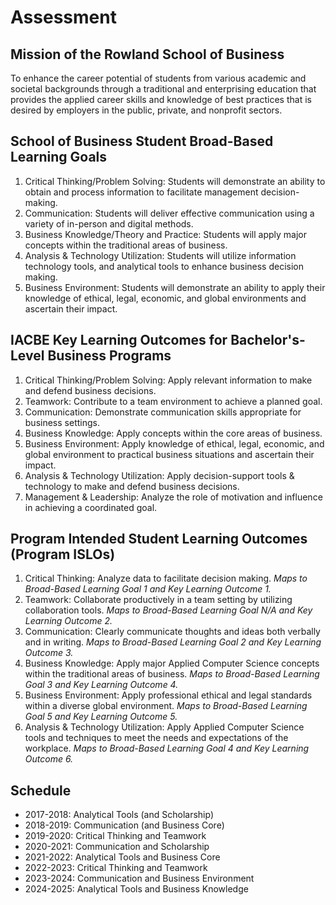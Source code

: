 # Assessment

## Mission of the Rowland School of Business

To enhance the career potential of students from various academic and societal backgrounds through a traditional and enterprising education that provides the applied career skills and knowledge of best practices that is desired by employers in the public, private, and nonprofit sectors.

## School of Business Student Broad-Based Learning Goals

1.	Critical Thinking/Problem Solving: Students will demonstrate an ability to obtain and process information to facilitate management decision-making.  
2.	Communication: Students will deliver effective communication using a variety of in-person and digital methods.  
3.	Business Knowledge/Theory and Practice: Students will apply major concepts within the traditional areas of business.  
4.	Analysis & Technology Utilization: Students will utilize information technology tools, and analytical tools to enhance business decision making.  
5.	Business Environment: Students will demonstrate an ability to apply their knowledge of ethical, legal, economic, and global environments and ascertain their impact.

## IACBE Key Learning Outcomes for Bachelor's-Level Business Programs

1. Critical Thinking/Problem Solving: Apply relevant information to make and defend business decisions.
2. Teamwork: Contribute to a team environment to achieve a planned goal.
3. Communication: Demonstrate communication skills appropriate for business settings.
4. Business Knowledge: Apply concepts within the core areas of business.
5. Business Environment: Apply knowledge of ethical, legal, economic, and global environment to practical business situations and ascertain their impact.
6. Analysis & Technology Utilization: Apply decision-support tools & technology to make and defend business decisions.
7. Management & Leadership: Analyze the role of motivation and influence in achieving a coordinated goal.

## Program Intended Student Learning Outcomes (Program ISLOs)

1. Critical Thinking: Analyze data to facilitate decision making.
   *Maps to Broad-Based Learning Goal 1 and Key Learning Outcome 1.*
2. Teamwork: Collaborate productively in a team setting by utilizing collaboration tools.
   *Maps to Broad-Based Learning Goal N/A and Key Learning Outcome 2.*
3. Communication: Clearly communicate thoughts and ideas both verbally and in writing.
   *Maps to Broad-Based Learning Goal 2 and Key Learning Outcome 3.*
4. Business Knowledge: Apply major Applied Computer Science concepts within the traditional areas of business.
   *Maps to Broad-Based Learning Goal 3 and Key Learning Outcome 4.*
5. Business Environment: Apply professional ethical and legal standards within a diverse global environment.
   *Maps to Broad-Based Learning Goal 5 and Key Learning Outcome 5.*
6. Analysis & Technology Utilization: Apply Applied Computer Science tools and techniques to meet the needs and expectations of the workplace.
   *Maps to Broad-Based Learning Goal 4 and Key Learning Outcome 6.*

## Schedule

* 2017-2018: Analytical Tools (and Scholarship)
* 2018-2019: Communication (and Business Core)
* 2019-2020: Critical Thinking and Teamwork
* 2020-2021: Communication and Scholarship
* 2021-2022: Analytical Tools and Business Core
* 2022-2023: Critical Thinking and Teamwork
* 2023-2024: Communication and Business Environment
* 2024-2025: Analytical Tools and Business Knowledge
